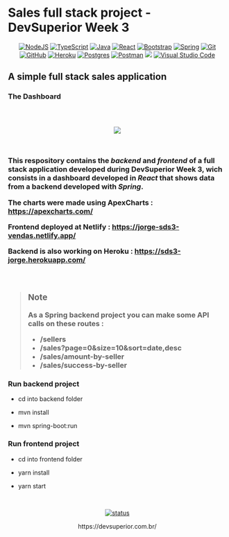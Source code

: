 # Sales full stack project - DevSuperior Week 3

<p align="center">
  <a href="#"><img src="https://img.shields.io/badge/node.js%20-%2343853D.svg?&style=for-the-badge&logo=node.js&logoColor=white" alt="NodeJS" /></a>
  <a href="#"><img src="https://img.shields.io/badge/typescript%20-%23007ACC.svg?&style=for-the-badge&logo=typescript&logoColor=white" alt="TypeScript" /></a>
  <a href="#"><img alt="Java" src="https://img.shields.io/badge/java-%23ED8B00.svg?&style=for-the-badge&logo=java&logoColor=white" /><a>
  <a href="#"><img alt="React" src="https://img.shields.io/badge/react-%2320232a.svg?&style=for-the-badge&logo=react&logoColor=%2361DAFB"/><a>
  <a href="#"><img alt="Bootstrap" src="https://img.shields.io/badge/bootstrap-%23563D7C.svg?&style=for-the-badge&logo=bootstrap&logoColor=white"/><a>
  <a href="#"><img alt="Spring" src="https://img.shields.io/badge/spring-%236DB33F.svg?&style=for-the-badge&logo=spring&logoColor=white"/><a>
  <a href="#"><img alt="Git" src="https://img.shields.io/badge/git-%23F05033.svg?&style=for-the-badge&logo=git&logoColor=white"/><a>
  <a href="#"><img alt="GitHub" src="https://img.shields.io/badge/github-%23121011.svg?&style=for-the-badge&logo=github&logoColor=white"/><a>
  <a href="#"><img alt="Heroku" src="https://img.shields.io/badge/heroku-%23430098.svg?&style=for-the-badge&logo=heroku&logoColor=white"/><a>
  <a href="#"><img alt="Postgres" src ="https://img.shields.io/badge/postgres-%23316192.svg?&style=for-the-badge&logo=postgresql&logoColor=white"/><a>
  <a href="#"><img alt="Postman" src="https://img.shields.io/badge/Postman-FF6C37?style=for-the-badge&logo=postman&logoColor=red" /><a>
  <a href="#"><img src="https://img.shields.io/static/v1?message=Maven&logo=&labelColor=5c5c5c&color=b00bd9&logoColor=white&label=%20&style=for-the-badge&logo=appveyor"></a>
  <a href="#"><img alt="Visual Studio Code" src="https://img.shields.io/badge/VisualStudioCode-0078d7.svg?&style=for-the-badge&logo=visual-studio-code&logoColor=white"/><a>
</p>

<h2> A simple full stack sales application </h2>

<h3> The Dashboard <h3>

<br>

<p align="center">
  <img src="https://drive.google.com/uc?export=view&id=1lvKa6wZcKUKRrIvfYPiVmdG9oU_ZOrBQ">
</p>

<br>

This respository contains the *backend* and *frontend* of a full stack application developed during DevSuperior Week 3, 
wich consists in a dashboard developed in *React* that shows data from a backend developed with *Spring*.

The charts were made using ApexCharts : https://apexcharts.com/

Frontend deployed at Netlify : https://jorge-sds3-vendas.netlify.app/

Backend is also working on Heroku : https://sds3-jorge.herokuapp.com/

<br>

> ### Note
> As a Spring backend project
> you can make some API calls on these routes : 
> - /sellers
> - /sales?page=0&size=10&sort=date,desc
> - /sales/amount-by-seller
> - /sales/success-by-seller

<h3> Run backend project </h3>

- cd into backend folder

- mvn install

- mvn spring-boot:run

<h3> Run frontend project </h3>

- cd into frontend folder

- yarn install

- yarn start


<br>
<p align="center">
	<a href="#"><img src="https://img.shields.io/badge/Status-%20Done-green" alt="status"></a>
</p>

<p align="center">
https://devsuperior.com.br/
</p>
